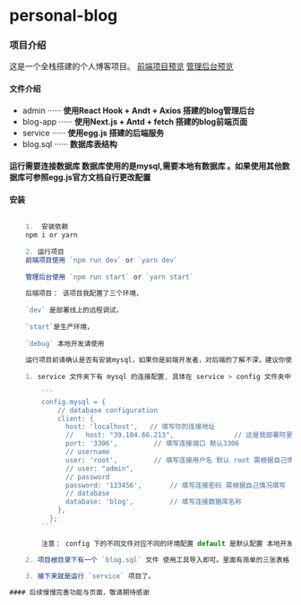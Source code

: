 # personal-blog

### 项目介绍
这是一个全栈搭建的个人博客项目。
 [前端项目预览](https://blog.happynewball.com)
 [管理后台预览](https://admin.happynewball.com)
 

#### 文件介绍
*  admin ······ **使用React Hook + Andt + Axios 搭建的blog管理后台**
*  blog-app ······ **使用Next.js + Antd + fetch 搭建的blog前端页面**
*  service ······ **使用egg.js 搭建的后端服务**
*  blog.sql ······ **数据库表结构**


#### 运行需要连接数据库 数据库使用的是mysql,需要本地有数据库 。如果使用其他数据库可参照egg.js官方文档自行更改配置

#### 安装

```javascript

	1.  安装依赖
	npm i or yarn 
	
	2. 运行项目
	前端项目使用 `npm run dev` or `yarn dev`
	
	管理后台使用 `npm run start` or `yarn start`
	
	后端项目： 该项目我配置了三个环境， 
	
	`dev` 是部署线上的远程调试，
	
	`start`是生产环境，
	
	`debug` 本地开发请使用
	
	运行项目前请确认是否有安装mysql，如果你是前端开发者，对后端的了解不深，建议你使用mysql 5.0的版本。mysql8 的版本会因为加密方式不同 需要你进行配置。当然了，如果你很了解后端，我相信您很快就可以运行起来了。下面我说不了解后端的运行步骤(默认已安装好 `mysql` )：
	
	1. service 文件夹下有 mysql 的连接配置, 具体在 service > config 文件夹中
		
		```
		config.mysql = {
		    // database configuration
		    client: {
		      host: 'localhost',   // 填写你的连接地址
		      //   host: "39.104.66.213",				// 这是我部署阿里云的公网ip
		      port: '3306',			// 填写连接端口 默认3306
		      // username
		      user: 'root',			// 填写连接用户名 默认 root 需根据自己情况填写
		      // user: "admin",
		      // password
		      password: '123456',		// 填写连接密码 需根据自己情况填写
		      // database
		      database: 'blog',			// 填写连接数据库名称
		    },
		  };
		```
		
		注意： config 下的不同文件对应不同的环境配置 default 是默认配置 本地开发环境配置，local 是线上测试环境 prod是 生成环境配置
		
	2. 项目根目录下有一个 `blog.sql` 文件 使用工具导入即可。里面有简单的三张表格

	3. 接下来就是运行 `service` 项目了。

#### 后续慢慢完善功能与页面，敬请期待感谢







